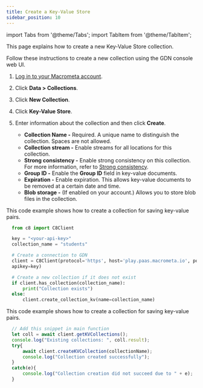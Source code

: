 ```yaml
---
title: Create a Key-Value Store
sidebar_position: 10
---
```


import Tabs from '@theme/Tabs';
import TabItem from '@theme/TabItem';

This page explains how to create a new Key-Value Store collection.

<Tabs groupId="operating-systems">
<TabItem value="console" label="Web Console">

Follow these instructions to create a new collection using the GDN console web UI.

1. [Log in to your Macrometa account](https://auth-play.macrometa.io/).
2. Click **Data > Collections**.
3. Click **New Collection**.
4. Click **Key-Value Store**.
5. Enter information about the collection and then click **Create**.

   - **Collection Name -** Required. A unique name to distinguish the collection. Spaces are not allowed.
   - **Collection stream -** Enable streams for all locations for this collection.
   - **Strong consistency -** Enable strong consistency on this collection. For more information, refer to [Strong consistency](../strong-consistency.md).
   - **Group ID -** Enable the **Group ID** field in key-value documents.
   - **Expiration -** Enable expiration. This allows key-value documents to be removed at a certain date and time.
   - **Blob storage -** (If enabled on your account.) Allows you to store blob files in the collection.

</TabItem>
<TabItem value="py" label="Python SDK">

This code example shows how to create a collection for saving key-value pairs.

```py
  from c8 import C8Client

  key = "<your-api-key>"
  collection_name = "students"

  # Create a connection to GDN
  client = C8Client(protocol='https', host='play.paas.macrometa.io', port=443,
  apikey=key)

  # Create a new collection if it does not exist
  if client.has_collection(collection_name):
      print("Collection exists")
  else:
      client.create_collection_kv(name=collection_name)
```

</TabItem>
<TabItem value="js" label="JavaScript SDK">

This code example shows how to create a collection for saving key-value pairs.

```js
  // Add this snippet in main function
  let coll = await client.getKVCollections();
  console.log("Existing collections: ", coll.result);
  try{
      await client.createKVCollection(collectionName);
      console.log("Collection created successfully");
  }
  catch(e){
      console.log("Collection creation did not succeed due to " + e);
  }
```

</TabItem>
</Tabs>
